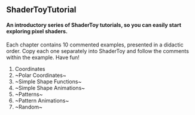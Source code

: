 ## ShaderToyTutorial
#### An introductory series of ShaderToy tutorials, so you can easily start exploring pixel shaders.

Each chapter contains 10 commented examples, presented in a didactic order. Copy each one separately into ShaderToy and follow the comments within the example.
Have fun!

1. Coordinates
2. ~Polar Coordinates~
3. ~Simple Shape Functions~
4. ~Simple Shape Animations~
5. ~Patterns~
6. ~Pattern Animations~
7. ~Random~
